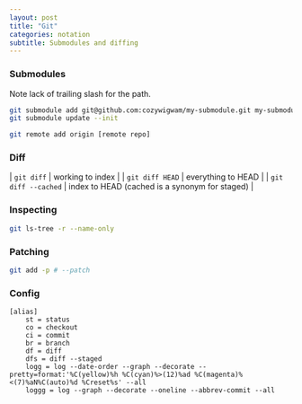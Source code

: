 ```yaml
---
layout: post
title: "Git"
categories: notation
subtitle: Submodules and diffing
---
```


### Submodules

Note lack of trailing slash for the path.

``` bash
git submodule add git@github.com:cozywigwam/my-submodule.git my-submodule-path
git submodule update --init

git remote add origin [remote repo]
```


### Diff

| `git diff` | working to index |
| `git diff HEAD` | everything to HEAD |
| `git diff --cached` | index to HEAD (cached is a synonym for staged) |


### Inspecting

```bash
git ls-tree -r --name-only
```

### Patching

```bash
git add -p # --patch
```



### Config

```
[alias]
	st = status
	co = checkout
	ci = commit
	br = branch
	df = diff
	dfs = diff --staged
    logg = log --date-order --graph --decorate --pretty=format:'%C(yellow)%h %C(cyan)%>(12)%ad %C(magenta)%<(7)%aN%C(auto)%d %Creset%s' --all
    loggg = log --graph --decorate --oneline --abbrev-commit --all
```
